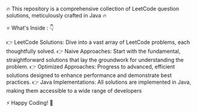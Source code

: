 🔥 This repository is a comprehensive collection of LeetCode question solutions, meticulously crafted in Java 🔥 
 
 ⭐ What's Inside : 👇 
 
  👉 LeetCode Solutions: Dive into a vast array of LeetCode problems, each thoughtfully solved.
  👉 Naive Approaches: Start with the fundamental, straightforward solutions that lay the groundwork for understanding the problem.
  👉 Optimized Approaches: Progress to advanced, efficient solutions designed to enhance performance and demonstrate best practices.
  👉 Java Implementations: All solutions are implemented in Java, making them accessible to a wide range of developers

   ⚡ Happy Coding! 🎉
